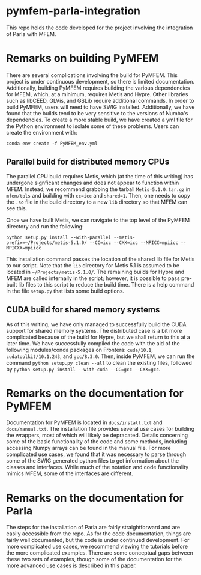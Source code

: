 # pymfem-parla-integration
This repo holds the code developed for the project involving the integration of Parla with MFEM.


# Remarks on building PyMFEM
There are several complications involving the build for PyMFEM. This project is under continuous development, so there is limited documentation. Additionally, building PyMFEM requires building the various dependencies for MFEM, which, at a minimum, requires Metis and Hypre. Other libraries such as libCEED, GLVis, and GSLib require additional commands. In order to build PyMFEM, users will need to have SWIG installed. Additionally, we have found that the builds tend to be very sensitive to the versions of Numba's dependencies. To create a more stable build, we have created a yml file for the Python environment to isolate some of these problems. Users can create the environment with:

`conda env create -f PyMFEM_env.yml`

## Parallel build for distributed memory CPUs

The parallel CPU build requires Metis, which (at the time of this writing) has undergone signficant changes and does not appear to function within MFEM. Instead, we recommend grabbing the tarball `Metis-5.1.0.tar.gz` in `mfem/tpls` and building with `cc=icc` and `shared=1`. Then, one needs to copy the `.so` file in the build directory to a new `lib` directory so that MFEM can see this.

Once we have built Metis, we can navigate to the top level of the PyMFEM directory and run the following:

`python setup.py install --with-parallel --metis-prefix=~/Projects/metis-5.1.0/ --CC=icc --CXX=icc --MPICC=mpiicc --MPICXX=mpiicc`

This installation command passes the location of the shared lib file for Metis to our script. Note that the `lib` directory for Metis 5.1 is assumed to be located in `~/Projects/metis-5.1.0/`. The remaining builds for Hypre and MFEM are called internally in the script; however, it is possible to pass pre-built lib files to this script to reduce the build time. There is a help command in the file `setup.py` that lists some build options.

## CUDA build for shared memory systems

As of this writing, we have only managed to successfully build the CUDA support for shared memory systems. The distributed case is a bit more complicated because of the build for Hypre, but we shall return to this at a later time. We have successfully compiled the code with the aid of the following modules/conda packages on Frontera: `cuda/10.1`, `cudatoolkit/10.1.243`, and `gcc/8.3.0`. Then, inside PyMFEM, we can run the command
`python setup.py clean --all`
to clean the existing files, followed by
`python setup.py install --with-cuda --CC=gcc --CXX=gcc`.

# Remarks on the documentation for PyMFEM
Documentation for PyMFEM is located in `docs/install.txt` and `docs/manual.txt`. The installation file provides several use cases for building the wrappers, most of which will likely be depracated. Details concerning some of the basic functionality of the code and some methods, including accessing Numpy arrays can be found in the manual file. For more complicated use cases, we found that it was necessary to parse through some of the SWIG generated python files to get information about the classes and interfaces. While much of the notation and code functionality mimics MFEM, some of the interfaces are different.

# Remarks on the documentation for Parla
The steps for the installation of Parla are fairly straightforward and are easily accessible from the repo. As for the code documentation, things are fairly well documented, but the code is under continued development. For more complicated use cases, we recommend viewing the tutorials before the more complicated examples. There are some conceptual gaps between these two sets of examples, though some of the documentation for the more advanced use cases is described in this [paper](https://userweb.cs.txstate.edu/~burtscher/papers/sc22.pdf).
